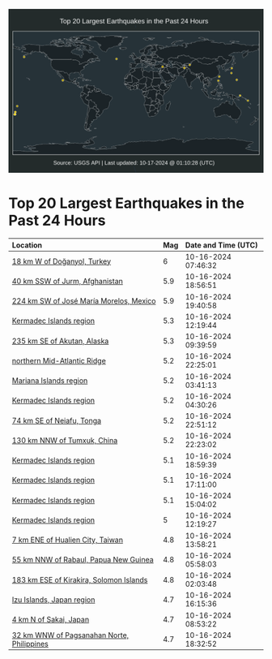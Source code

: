 ![Map](./map.png)

# Top 20 Largest Earthquakes in the Past 24 Hours

| Location | Mag | Date and Time (UTC) |
|:---|:---|:---|
| [18 km W of Doğanyol, Turkey](https://earthquake.usgs.gov/earthquakes/eventpage/us6000nyzk) | 6 | 10-16-2024 07:46:32 |
| [40 km SSW of Jurm, Afghanistan](https://earthquake.usgs.gov/earthquakes/eventpage/us6000nz5n) | 5.9 | 10-16-2024 18:56:51 |
| [224 km SW of José María Morelos, Mexico](https://earthquake.usgs.gov/earthquakes/eventpage/us6000nz5z) | 5.9 | 10-16-2024 19:40:58 |
| [Kermadec Islands region](https://earthquake.usgs.gov/earthquakes/eventpage/us6000nz1u) | 5.3 | 10-16-2024 12:19:44 |
| [235 km SE of Akutan, Alaska](https://earthquake.usgs.gov/earthquakes/eventpage/us6000nz0p) | 5.3 | 10-16-2024 09:39:59 |
| [northern Mid-Atlantic Ridge](https://earthquake.usgs.gov/earthquakes/eventpage/us6000nz75) | 5.2 | 10-16-2024 22:25:01 |
| [Mariana Islands region](https://earthquake.usgs.gov/earthquakes/eventpage/us6000nyyl) | 5.2 | 10-16-2024 03:41:13 |
| [Kermadec Islands region](https://earthquake.usgs.gov/earthquakes/eventpage/us6000nyys) | 5.2 | 10-16-2024 04:30:26 |
| [74 km SE of Neiafu, Tonga](https://earthquake.usgs.gov/earthquakes/eventpage/us6000nz79) | 5.2 | 10-16-2024 22:51:12 |
| [130 km NNW of Tumxuk, China](https://earthquake.usgs.gov/earthquakes/eventpage/us6000nz72) | 5.2 | 10-16-2024 22:23:02 |
| [Kermadec Islands region](https://earthquake.usgs.gov/earthquakes/eventpage/us6000nz5p) | 5.1 | 10-16-2024 18:59:39 |
| [Kermadec Islands region](https://earthquake.usgs.gov/earthquakes/eventpage/us6000nz4x) | 5.1 | 10-16-2024 17:11:00 |
| [Kermadec Islands region](https://earthquake.usgs.gov/earthquakes/eventpage/us6000nz35) | 5.1 | 10-16-2024 15:04:02 |
| [Kermadec Islands region](https://earthquake.usgs.gov/earthquakes/eventpage/us6000nz1f) | 5 | 10-16-2024 12:19:27 |
| [7 km ENE of Hualien City, Taiwan](https://earthquake.usgs.gov/earthquakes/eventpage/us6000nz1z) | 4.8 | 10-16-2024 13:58:21 |
| [55 km NNW of Rabaul, Papua New Guinea](https://earthquake.usgs.gov/earthquakes/eventpage/us6000nyz9) | 4.8 | 10-16-2024 05:58:03 |
| [183 km ESE of Kirakira, Solomon Islands](https://earthquake.usgs.gov/earthquakes/eventpage/us6000nyy3) | 4.8 | 10-16-2024 02:03:48 |
| [Izu Islands, Japan region](https://earthquake.usgs.gov/earthquakes/eventpage/us6000nz4a) | 4.7 | 10-16-2024 16:15:36 |
| [4 km N of Sakai, Japan](https://earthquake.usgs.gov/earthquakes/eventpage/us6000nyzs) | 4.7 | 10-16-2024 08:53:22 |
| [32 km WNW of Pagsanahan Norte, Philippines](https://earthquake.usgs.gov/earthquakes/eventpage/us6000nz5j) | 4.7 | 10-16-2024 18:32:52 |
